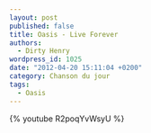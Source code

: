 ```yaml
---
layout: post
published: false
title: Oasis - Live Forever
authors:
  - Dirty Henry
wordpress_id: 1025
date: "2012-04-20 15:11:04 +0200"
category: Chanson du jour
tags:
  - Oasis
---
```


{% youtube R2poqYvWsyU %}
